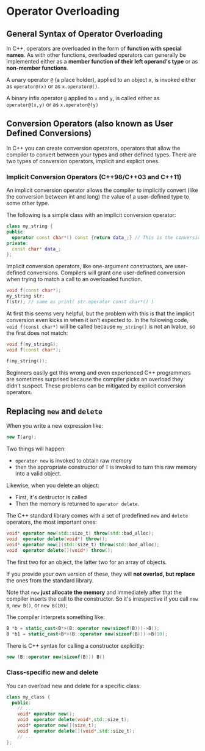 # Operator Overloading
## General Syntax of Operator Overloading
In C++, operators are overloaded in the form of **function with special
names**. As with other functions, overloaded operators can generally be
implemented either as a **member function of their left operand's type**
or as **non-member functions**.

A unary operator `@` (a place holder), applied to an object x, is invoked
either as `operator@(x)` or as `x.operator@()`.

A binary infix operator `@` applied to `x` and `y`, is called either as
`operator@(x,y)` or as `x.operator@(y)`
## Conversion Operators (also known as User Defined Conversions)
In C++ you can create conversion operators, operators that allow the
compiler to convert between your types and other defined types. There are
two types of conversion operators, implicit and explicit ones.

### Implicit Conversion Operators (C++98/C++03 and C++11)

An implicit conversion operator allows the compiler to implicitly convert
(like the conversion between int and long) the value of a user-defined
type to some other type.

The following is a simple class with an implicit conversion operator:
```c++
class my_string {
public:
  operator const char*() const {return data_;} // This is the conversion operator
private:
  const char* data_;
};
```
Implicit conversion operators, like one-argument constructors, are
user-defined conversions. Compilers will grant one user-defined conversion
when trying to match a call to an overloaded function.

```c++
void f(const char*);
my_string str;
f(str); // same as print( str.operator const char*() )
```
At first this seems very helpful, but the problem with this is that the
implicit conversion even kicks in when it isn’t expected to. In the
following code, `void f(const char*)` will be called because `my_string()` is
not an lvalue, so the first does not match:

```c++
void f(my_string&);
void f(const char*);

f(my_string());
```
Beginners easily get this wrong and even experienced C++ programmers are
sometimes surprised because the compiler picks an overload they didn’t
suspect. These problems can be mitigated by explicit conversion operators.

## Replacing `new` and `delete`
When you write a new expression like:
```c++
new T(arg);
```
Two things will happen:

* `operator new` is invoked to obtain raw memory
* then the appropriate constructor of `T` is invoked to turn this raw
  memory into a valid object.

Likewise, when you delete an object:

* First, it's destructor is called
* Then the memory is returned to `operator delete`.

The C++ standard library comes with a set of predefined `new` and `delete`
operators, the most important ones:
```c++
void* operator new(std::size_t) throw(std::bad_alloc); 
void  operator delete(void*) throw(); 
void* operator new[](std::size_t) throw(std::bad_alloc); 
void  operator delete[](void*) throw(); 
```
The first two for an object, the latter two for an array of objects.

If you provide your own version of these, they will **not overlad, but
replace** the ones from the standard library.


Note that `new` **just allocate the memory** and immediately after that
the compiler inserts the call to the constructor. So it's irrespective if
you call `new B`, `new B()`, or `new B(10)`;

The compiler interprets something like:
```c++
B *b = static_cast<B*>(B::operator new(sizeof(B)))->B();
B *b1 = static_cast<B*>(B::operator new(sizeof(B)))->B(10);
```

There is C++ syntax for calling a constructor explicitly:
```c++
new (B::operator new(sizeof(B))) B()
```

### Class-specific new and delete
You can overload new and delete for a specific class:
```c++
class my_class { 
  public: 
    // ... 
    void* operator new();
    void  operator delete(void*,std::size_t);
    void* operator new[](size_t);
    void  operator delete[](void*,std::size_t);
    // ... 
}; 
```

